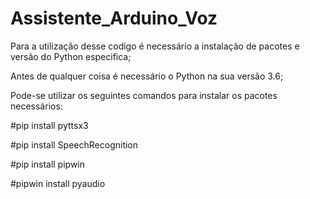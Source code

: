 # Assistente_Arduino_Voz

Para a utilização desse codigo é necessário a instalação de pacotes e versão do Python especifica;

Antes de qualquer coisa é necessário o Python na sua versão 3.6; 

Pode-se utilizar os seguintes comandos para instalar os pacotes necessários:

#pip install pyttsx3

#pip install SpeechRecognition

#pip install pipwin

#pipwin install pyaudio
